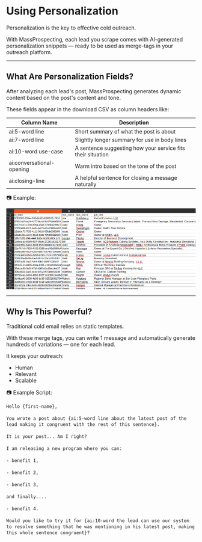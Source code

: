 # Using Personalization

Personalization is the key to effective cold outreach.

With MassProspecting, each lead you scrape comes with AI-generated personalization snippets — ready to be used as merge-tags in your outreach platform.

---

## What Are Personalization Fields?

After analyzing each lead's post, MassProspecting generates dynamic content based on the post's content and tone.

These fields appear in the download CSV as column headers like:

| Column Name                       | Description |
|----------------------------------|-------------|
| ai:5-word line                   | Short summary of what the post is about |
| ai:7-word line                   | Slightly longer summary for use in body lines |
| ai:10-word use-case              | A sentence suggesting how your service fits their situation |
| ai:conversational-opening        | Warm intro based on the tone of the post |
| ai:closing-line                  | A helpful sentence for closing a message naturally |

📷 Example:

![Personalization Fields](../../assets/personalisation-01.png)

---

## Why Is This Powerful?

Traditional cold email relies on static templates.

With these merge tags, you can write 1 message and automatically generate hundreds of variations — one for each lead.

It keeps your outreach:
- Human
- Relevant
- Scalable

📷 Example Script:

```
Hello {first-name},  

You wrote a post about {ai:5-word line about the latest post of the lead making it congruent with the rest of this sentence}.  

It is your post... Am I right?  

I am releasing a new program where you can: 

- benefit 1,

- benefit 2,

- benefit 3,

and finally....

- benefit 4.

Would you like to try it for {ai:10-word the lead can use our system to resolve something that he was mentioning in his latest post, making this whole sentence congruent}?
```